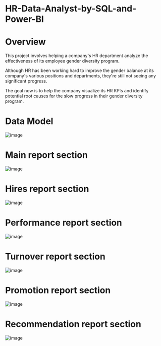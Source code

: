 # HR-Data-Analyst-by-SQL-and-Power-BI
# Overview
This project involves helping a company's HR department analyze the effectiveness of its employee gender diversity program.

Although HR has been working hard to improve the gender balance at its company's various positions and departments, they're still not seeing any significant progress.

The goal now is to help the company visualize its HR KPIs and identify potential root causes for the slow progress in their gender diversity program.
# Data Model
![image](https://github.com/Jageshc49/HR-Data-Analyst-by-SQL-and-Power-BI/assets/155012338/b33b81a4-75a3-40ff-9f4e-d64d21502fbd)

# Main report section
![image](https://github.com/Jageshc49/HR-Data-Analyst-by-SQL-and-Power-BI/assets/155012338/94a8ac06-f41d-48d3-ace2-d4763b98de8b)

# Hires report section
![image](https://github.com/Jageshc49/HR-Data-Analyst-by-SQL-and-Power-BI/assets/155012338/e3793c46-e014-4967-881b-2f90b167c33c)

# Performance report section
![image](https://github.com/Jageshc49/HR-Data-Analyst-by-SQL-and-Power-BI/assets/155012338/e86c3b64-c1fc-4032-8e02-9c299b0fe4b8)

# Turnover report section
![image](https://github.com/Jageshc49/HR-Data-Analyst-by-SQL-and-Power-BI/assets/155012338/89a25f2f-0d67-4639-93cb-59782522332a)

# Promotion report section
![image](https://github.com/Jageshc49/HR-Data-Analyst-by-SQL-and-Power-BI/assets/155012338/51b022c9-a859-4109-a39a-e54e0178cd00)

# Recommendation report section
![image](https://github.com/Jageshc49/HR-Data-Analyst-by-SQL-and-Power-BI/assets/155012338/bc3efcbf-51f7-4a7b-bf47-13d52a2661c9)


